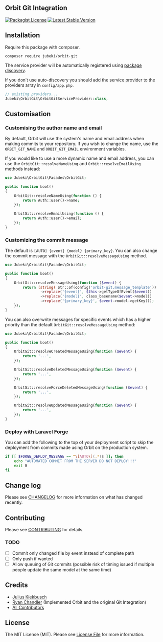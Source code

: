 ## Orbit Git Integration

[![Packagist License](https://poser.pugx.org/Jubeki/orbit-git/license.png)](http://choosealicense.com/licenses/mit/)
[![Latest Stable Version](https://poser.pugx.org/Jubeki/orbit-git/version.png)](https://packagist.org/packages/jubeki/orbit-git)
<!-- ![Tests](https://github.com/Jubeki/orbit/workflows/Tests/badge.svg) -->

## Installation

Require this package with composer.

```shell
composer require jubeki/orbit-git
```

The service provider will be automatically registered using [package discovery](https://laravel.com/docs/5.8/packages#package-discovery).

If you don't use auto-discovery you should add the service provider to the providers array in `config/app.php`.

```php
// existing providers...
Jubeki\OrbitGit\OrbitGitServiceProvider::class,
```

## Customisation

### Customising the author name and email
By default, Orbit will use the system's name and email address when making commits to your repository. If you wish to change the name, use the `ORBIT_GIT_NAME` and `ORBIT_GIT_EMAIL` environment variables.

If you would like to use a more dynamic name and email address, you can use the `OrbitGit::resolveNameUsing` and `Orbit::resolveEmailUsing` methods instead:

```php
use Jubeki\OrbitGit\Facades\OrbitGit;

public function boot()
{
    OrbitGit::resolveNameUsing(function () {
        return Auth::user()->name;
    });

    OrbitGit::resolveEmailUsing(function () {
        return Auth::user()->email;
    });
}
```

### Customizing the commit message

The default is `[AUTO] {event} {model} {primary_key}`. You can also change the commit message with the `OrbitGit::resolveMessageUsing` method.

```php
use Jubeki\OrbitGit\Facades\OrbitGit;

public function boot()
{
    OrbitGit::resolveMessageUsing(function ($event) {
        return (string) Str::of(config('orbit-git.message_template'))
                ->replace('{event}', $this->getTypeOfEvent($event))
                ->replace('{model}', class_basename($event->model))
                ->replace('{primary_key}', $event->model->getKey());
    });
}
```

You can also overwrite messages for specific events which has a higher priority than the default `OrbitGit::resolveMessageUsing` method:

```php
use Jubeki\OrbitGit\Facades\OrbitGit;

public function boot()
{
    OrbitGit::resolveCreatedMessageUsing(function ($event) {
        return '...',
    });

    OrbitGit::resolveDeletedMessageUsing(function ($event) {
        return '...',
    });

    OrbitGit::resolveForceDeletedMessageUsing(function ($event) {
        return '...',
    });

    OrbitGit::resolveUpdatedMessageUsing(function ($event) {
        return '...',
    });
}
```

### Deploy with Laravel Forge

You can add the following to the top of your deployment script to skip the deployment from commits made using Orbit on the production system.

```bash
if [[ $FORGE_DEPLOY_MESSAGE =~ ^\[AUTO\](.*)$ ]]; then
    echo "AUTOMATED COMMIT FROM THE SERVER DO NOT DEPLOY!!!"
    exit 0
fi
```

## Change log

Please see [CHANGELOG](CHANGELOG.md) for more information on what has changed recently.

## Contributing

Please see [CONTRIBUTING](./.github/CONTRIBUTING.md) for details.

### TODO

- [ ] Commit only changed file by event instead of complete path
- [ ] Only push if wanted
- [ ] Allow queuing of Git commits (possible risk of timing issued if multiple people update the same model at the same time)

## Credits

- [Julius Kiekbusch](https://github.com/Jubeki)
- [Ryan Chandler](http://github.com/ryangjchandler) (Implemented Orbit and the original Git Integration)
- [All Contributors](../../contributors)

## License

The MIT License (MIT). Please see [License File](LICENSE.md) for more information.

